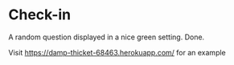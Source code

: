 # Check-in

A random question displayed in a nice green setting. Done.

Visit https://damp-thicket-68463.herokuapp.com/ for an example
